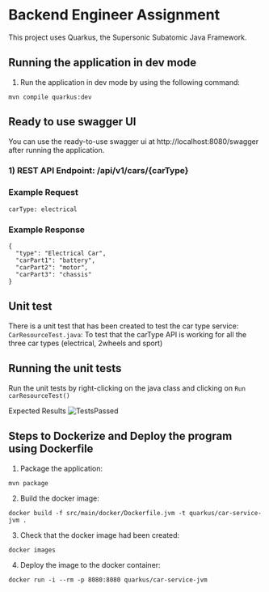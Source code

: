 # Backend Engineer Assignment

This project uses Quarkus, the Supersonic Subatomic Java Framework.

## Running the application in dev mode
1) Run the application in dev mode by using the following command:    
```shell script
mvn compile quarkus:dev
```

## Ready to use swagger UI
You can use the ready-to-use swagger ui at http://localhost:8080/swagger after running the application.

### 1) REST API Endpoint: /api/v1/cars/{carType}

### Example Request
```
carType: electrical
```

### Example Response
```
{
  "type": "Electrical Car",
  "carPart1": "battery",
  "carPart2": "motor",
  "carPart3": "chassis"
}
```

## Unit test
There is a unit test that has been created to test the car type service:
```CarResourceTest.java```: To test that the carType API is working for all the three car types (electrical, 2wheels and sport)

## Running the unit tests
Run the unit tests by right-clicking on the java class and clicking on ```Run carResourceTest()```

Expected Results
![TestsPassed](https://github.com/abuelgasimsaadeldin/finology-assignment/assets/68045710/ee794033-ac62-4846-bc39-0c271fc084bb)

## Steps to Dockerize and Deploy the program using Dockerfile

1) Package the application:
```
mvn package
```

2) Build the docker image:
```
docker build -f src/main/docker/Dockerfile.jvm -t quarkus/car-service-jvm .
```

3) Check that the docker image had been created:
```
docker images
```

4) Deploy the image to the docker container:
```
docker run -i --rm -p 8080:8080 quarkus/car-service-jvm
```


